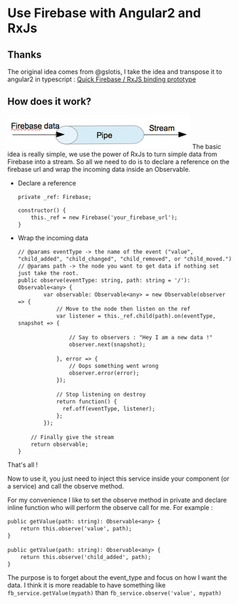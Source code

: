 # Use Firebase with Angular2 and RxJs

## Thanks
The original idea comes from @gslotis, I take the idea and transpose it to angular2 in typescript : [Quick Firebase / RxJS binding prototype](https://gist.github.com/gsoltis/ee20138502a4764650f2)

## How does it work?
![Illustration of the main idea](idea.png)
The basic idea is really simple, we use the power of RxJs to turn simple data from Firebase into a stream. So all we need to do is to declare a reference on the firebase url and wrap the incoming data inside an Observable.
* Declare a reference
    ```
    private _ref: Firebase;
    ```

    ```
    constructor() {
        this._ref = new Firebase('your_firebase_url');
    }
    ```
* Wrap the incoming data
    ```
    // @params eventType -> the name of the event ("value", "child_added", "child_changed", "child_removed", or "child_moved.")
    // @params path -> the node you want to get data if nothing set just take the root.
    public observe(eventType: string, path: string = '/'): Observable<any> {
            var observable: Observable<any> = new Observable(observer => {
                // Move to the node then listen on the ref
                var listener = this._ref.child(path).on(eventType, snapshot => {

                    // Say to observers : "Hey I am a new data !"
                    observer.next(snapshot);

                }, error => {
                    // Oops something went wrong
                    observer.error(error);
                });

                // Stop listening on destroy
                return function() {
                  ref.off(eventType, listener);
                };
            });

        // Finally give the stream
        return observable;
    }
    ```

That's all !

Now to use it, you just need to inject this service inside your component (or a service) and call the observe method.

For my convenience I like to set the observe method in private and declare inline function who will perform the observe call for me. For example :
```
public getValue(path: string): Observable<any> {
    return this.observe('value', path);
}

public getValue(path: string): Observable<any> {
    return this.observe('child_added', path);
}
```
The purpose is to forget about the event_type and focus on how I want the data. I think it is more readable to have something like `fb_service.getValue(mypath)` than `fb_service.observe('value', mypath)`
